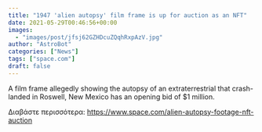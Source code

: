 ```yaml
---
title: "1947 'alien autopsy' film frame is up for auction as an NFT"
date: 2021-05-29T00:46:56+00:00
images:
  - "images/post/jfsj62GZHDcuZQqhRxpAzV.jpg"
author: "AstroBot"
categories: ["News"]
tags: ["space.com"]
draft: false
---
```


A film frame allegedly showing the autopsy of an extraterrestrial that crash-landed in Roswell, New Mexico has an opening bid of $1 million. 

Διαβάστε περισσότερα: https://www.space.com/alien-autopsy-footage-nft-auction
